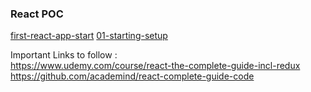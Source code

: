 ### React POC

[first-react-app-start](https://github.com/patelvaibhavd/react-learning-poc/tree/first-react-app-start)
[01-starting-setup](https://github.com/patelvaibhavd/react-learning-poc/tree/01-starting-setup)

Important Links to follow :   
https://www.udemy.com/course/react-the-complete-guide-incl-redux    
https://github.com/academind/react-complete-guide-code
